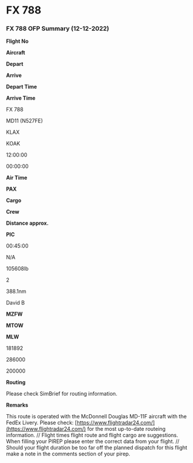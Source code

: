 # FX 788

### FX 788 OFP Summary (12-12-2022)

**Flight No**

**Aircraft**

**Depart**

**Arrive**

**Depart Time**

**Arrive Time**

FX 788

MD11 (N527FE)

KLAX

KOAK

12:00:00

00:00:00

**Air Time**

**PAX**

**Cargo**

**Crew**

**Distance approx.**

**PIC**

00:45:00

N/A

105608lb

2

388.1nm

David B

**MZFW**

**MTOW**

**MLW**

181892

286000

200000

**Routing**

Please check SimBrief for routing information.

**Remarks**

This route is operated with the McDonnell Douglas MD-11F aircraft with the FedEx Livery. Please check: [https://www.flightradar24.com/](https://www.flightradar24.com/) for the most up-to-date routeing information. // Flight times flight route and flight cargo are suggestions. When filling your PIREP please enter the correct data from your flight. // Should your flight duration be too far off the planned dispatch for this flight make a note in the comments section of your pirep.

